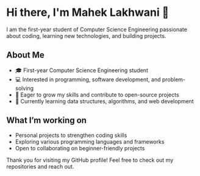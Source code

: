 # Hi there, I'm Mahek Lakhwani 👋

I am the first-year student of Computer Science Engineering passionate about coding, learning new technologies, and building projects.

## About Me
- 🎓 First-year Computer Science Engineering student
- 💻 Interested in programming, software development, and problem-solving
- 🚀 Eager to grow my skills and contribute to open-source projects
- 🌱 Currently learning data structures, algorithms, and web development

## What I’m working on
- Personal projects to strengthen coding skills
- Exploring various programming languages and frameworks
- Open to collaborating on beginner-friendly projects

Thank you for visiting my GitHub profile! Feel free to check out my repositories and reach out.
